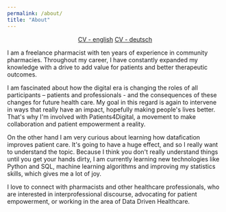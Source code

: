 ```yaml
---
permalink: /about/
title: "About"
---
```


<center>
<a href="/assets/Sina Rampe CV.pdf" class="btn--large">CV - english</a>
<a href="/assets/Sina Rampe CV.pdf" class="btn--large">CV - deutsch</a>
</center>



I am a freelance pharmacist with ten years of experience in community pharmacies. Throughout my career, I have constantly expanded my knowledge with a drive to add value for patients and better therapeutic outcomes. 

I am fascinated about how the digital era is changing the roles of all participants – patients and professionals - and the consequences of these changes for future health care. My goal in this regard is again to intervene in ways that really have an impact, hopefully making people's lives better. That's why I'm involved with Patients4Digital, a movement to make collaboration and patient empowerment a reality.

On the other hand I am very curious about learning how datafication improves patient care. It's going to have a huge effect, and so I really want to understand the topic. Because I think you don't really understand things until you get your hands dirty, I am currently learning new technologies like Python and SQL, machine learning algorithms and improving my statistics skills, which gives me a lot of joy.

I love to connect with pharmacists and other healthcare professionals, who are interested in interprofessional discourse, advocating for patient empowerment, or working in the area of Data Driven Healthcare.

